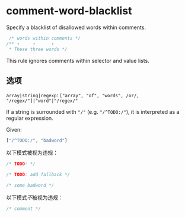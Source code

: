 # comment-word-blacklist

Specify a blacklist of disallowed words within comments.

```css
 /* words within comments */
/** ↑     ↑      ↑
 * These three words */
```

This rule ignores comments within selector and value lists.

## 选项

`array|string|regexp`: `["array", "of", "words", /or/, "/regex/"]|"word"|"/regex/"`

If a string is surrounded with `"/"` (e.g. `"/^TODO:/"`), it is interpreted as a regular expression.

Given:

```js
["/^TODO:/", "badword"]
```

以下模式被视为违规：

```css
/* TODO: */
```

```css
/* TODO: add fallback */
```

```css
/* some badword */
```

以下模式*不*被视为违规：

```css
/* comment */
```
